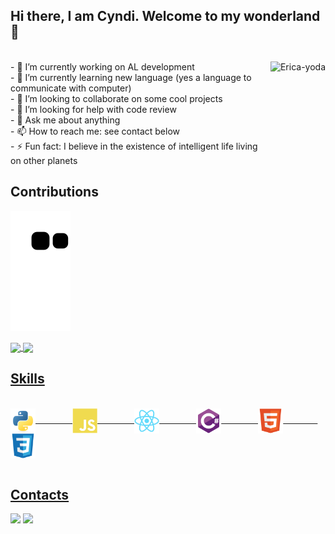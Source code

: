 <!-- ### Hi there 

Contributions:
![Snake animation](https://github.com/cyndinz/cyndinz/blob/output/github-contribution-grid-snake.svg)

![Page Count](https://github-profile-counter.glitch.me/cyndinz/count.svg)

**cyndinz/cyndinz** is a ✨ _special_ ✨ repository because its `README.md` (this file) appears on your GitHub profile.

Here are some ideas to get started:

- 🔭 I’m currently working on ...
- 🌱 I’m currently learning ...
- 👯 I’m looking to collaborate on ...
- 🤔 I’m looking for help with ...
- 💬 Ask me about ...
- 📫 How to reach me: ...
- ⚡ Fun fact: ... -->


## Hi there, I am Cyndi. Welcome to my wonderland 👋
</br>
 <div>
  <img align="right" height="180em" alt="Erica-yoda" src="https://media1.giphy.com/media/cn2E4nKGGNb1eqAv3K/giphy.gif?cid=ecf05e47ggwjvl31rsb24jj8h4k9945hfx1dvqrlyk4lmmkr&rid=giphy.gif&ct=g">
 - 🔭 I’m currently working on AL development <br>
- 🌱 I’m currently learning new language (yes a language to communicate with computer)<br>
- 👯 I’m looking to collaborate on some cool projects <br>
- 🤔 I’m looking for help with code review <br>
- 💬 Ask me about anything <br>
- 📫 How to reach me: see contact below <br>
- ⚡ Fun fact: I believe in the existence of intelligent life living on other planets <br>
 </div>

 
## Contributions
![Snake animation](https://github.com/cyndinz/cyndinz/blob/output/github-contribution-grid-snake.svg)

 

 <div>
  <a href="https://github.com/cyndinz">
   <img align="center" height="170" src="https://github-readme-stats.vercel.app/api/top-langs/?username=cyndinz&layout=compact&langs_count=16&theme=dracula"/>
  <img align="center" src="https://github-readme-stats.vercel.app/api?username=cyndinz&show_icons=true&theme=dracula&include_all_commits=true&count_private=true&hide=issues"/>
</div>
 
 ## Skills
<div style="display: inline_block"><br>
  <img height="40" align="center" alt="Erica-Python" height="30" width="40" src="https://raw.githubusercontent.com/devicons/devicon/master/icons/python/python-original.svg">
 &nbsp;&nbsp;&nbsp;&nbsp;&nbsp;&nbsp;&nbsp;&nbsp;&nbsp;&nbsp;&nbsp;&nbsp;&nbsp;
  <img height="40" align="center" alt="Erica-Js" height="30" width="40" src="https://raw.githubusercontent.com/devicons/devicon/master/icons/javascript/javascript-plain.svg">
 &nbsp;&nbsp;&nbsp;&nbsp;&nbsp;&nbsp;&nbsp;&nbsp;&nbsp;&nbsp;&nbsp;&nbsp;&nbsp;
  <img height="40" align="center" alt="Erica-React" height="30" width="40" src="https://raw.githubusercontent.com/devicons/devicon/master/icons/react/react-original.svg">
 &nbsp;&nbsp;&nbsp;&nbsp;&nbsp;&nbsp;&nbsp;&nbsp;&nbsp;&nbsp;&nbsp;&nbsp;&nbsp;
  <img height="40" align="center" alt="Erica-CSharp" height="30" width="40" src="https://raw.githubusercontent.com/devicons/devicon/master/icons/csharp/csharp-original.svg">
 &nbsp;&nbsp;&nbsp;&nbsp;&nbsp;&nbsp;&nbsp;&nbsp;&nbsp;&nbsp;&nbsp;&nbsp;&nbsp;
  <img height="40" align="center" alt="Erica-HTML" height="30" width="40" src="https://raw.githubusercontent.com/devicons/devicon/master/icons/html5/html5-original.svg">
 &nbsp;&nbsp;&nbsp;&nbsp;&nbsp;&nbsp;&nbsp;&nbsp;&nbsp;&nbsp;&nbsp;&nbsp;&nbsp;
  <img height="40" align="center" alt="Erica-CSS" height="30" width="40" src="https://raw.githubusercontent.com/devicons/devicon/master/icons/css3/css3-original.svg">
</div>
  
</br>

## Contacts
<div> 
  <a href="https://www.linkedin.com/in/cyndi-chan-engineering/" target="_blank"><img src="https://img.shields.io/badge/-LinkedIn-%230077B5?style=for-the-badge&logo=linkedin&logoColor=white" target="_blank"></a> 
<!--   <a href="https://twitter.com/cyndinz" target="_blank"><img src="https://img.shields.io/badge/-Twitter-%23EA4335?style=for-the-badge&logo=youtube&logoColor=white" target="_blank"></a> -->
<!--   <a href="https://instagram.com/cyninz" target="_blank"><img src="https://img.shields.io/badge/-Instagram-%23E4405F?style=for-the-badge&logo=instagram&logoColor=white" target="_blank"></a> -->
  <a href = "mailto: envest.engineering@gmail.com"><img src="https://img.shields.io/badge/-Gmail-%23333?style=for-the-badge&logo=gmail&logoColor=white" target="_blank"></a>
 </br>
</br>
</div>
